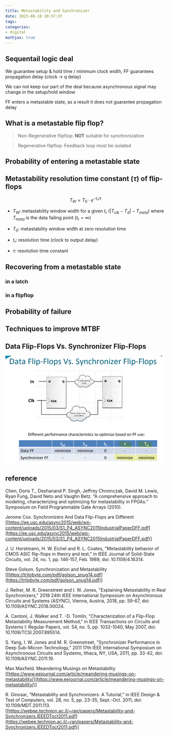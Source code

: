 ```yaml
---
title: Metastability and Synchronizer 
date: 2023-08-10 20:57:37
tags:
categories:
- digital
mathjax: true
---
```


## Sequentail logic deal

We guarantee setup & hold time / minimum clock width, FF guarantees propagation delay (clock -> q delay)

We can not keep our part of the deal because asynchronous signal may change in the setup/hold window

FF enters a metastable state, as a result it does not guarantee propagation delay


## What is a metastable flip flop?


> Non-Regenerative flipflop: **NOT** suitable for synchronization

> Regenerative flipflop: Feedback loop must be isolated



## Probability of entering a metastable state


## Metastability resolution time constant ($\tau$) of flip-flops

$$
T_W = T_0 \cdot e^{-t_r/\tau}
$$

- $T_W$: metastability window width for a given $t_r$ ($|T_{clk}-T_d| - T_{meta}$)
where $T_{meta}$ is the data failing point ($t_r=\infty$)

- $T_0$: metastability window width at zero resolution time

- $t_r$: resolution time (clock to output delay)

- $\tau$: resolution time constant





## Recovering from a metastable state


### in a latch


### in a flipflop


## Probability of failure


## Techniques to improve MTBF


## Data Flip-Flops Vs. Synchronizer Flip-Flops

![image-20230704230313635](synchronizer-metastability/image-20230704230313635.png)









## reference

Chen, Doris T., Deshanand P. Singh, Jeffrey Chromczak, David M. Lewis, Ryan Fung, David Neto and Vaughn Betz. “A comprehensive approach to modeling, characterizing and optimizing for metastability in FPGAs.” Symposium on Field Programmable Gate Arrays (2010).

Jerome Cox. Synchronizers And Data Flip-Flops are Different [[https://ee.usc.edu/async2015/web/wp-content/uploads/2015/03/S1_P4_ASYNC2015IndustrialPaperDFF.pdf](https://ee.usc.edu/async2015/web/wp-content/uploads/2015/03/S1_P4_ASYNC2015IndustrialPaperDFF.pdf)]

J. U. Horstmann, H. W. Eichel and R. L. Coates, "Metastability behavior of CMOS ASIC flip-flops in theory and test," in IEEE Journal of Solid-State Circuits, vol. 24, no. 1, pp. 146-157, Feb. 1989, doi: 10.1109/4.16314.

Steve Golson. Synchronization and Metastability [[https://trilobyte.com/pdf/golson_snug14.pdf](https://trilobyte.com/pdf/golson_snug14.pdf)]

J. Reiher, M. R. Greenstreet and I. W. Jones, "Explaining Metastability in Real Synchronizers," 2018 24th IEEE International Symposium on Asynchronous Circuits and Systems (ASYNC), Vienna, Austria, 2018, pp. 59-67, doi: 10.1109/ASYNC.2018.00024.

A. Cantoni, J. Walker and T. -D. Tomlin, "Characterization of a Flip-Flop Metastability Measurement Method," in IEEE Transactions on Circuits and Systems I: Regular Papers, vol. 54, no. 5, pp. 1032-1040, May 2007, doi: 10.1109/TCSI.2007.895514.

S. Yang, I. W. Jones and M. R. Greenstreet, "Synchronizer Performance in Deep Sub-Micron Technology," 2011 17th IEEE International Symposium on Asynchronous Circuits and Systems, Ithaca, NY, USA, 2011, pp. 33-42, doi: 10.1109/ASYNC.2011.19.

Max Maxfield. Meandering Musings on Metastability [[https://www.eejournal.com/article/meandering-musings-on-metastability/](https://www.eejournal.com/article/meandering-musings-on-metastability/)]

R. Ginosar, "Metastability and Synchronizers: A Tutorial," in IEEE Design & Test of Computers, vol. 28, no. 5, pp. 23-35, Sept.-Oct. 2011, doi: 10.1109/MDT.2011.113. [[https://webee.technion.ac.il/~ran/papers/Metastability-and-Synchronizers.IEEEDToct2011.pdf](https://webee.technion.ac.il/~ran/papers/Metastability-and-Synchronizers.IEEEDToct2011.pdf)]

